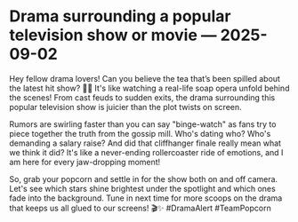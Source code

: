 # Drama surrounding a popular television show or movie — 2025-09-02

Hey fellow drama lovers! Can you believe the tea that’s been spilled about the latest hit show? 🍵😱 It's like watching a real-life soap opera unfold behind the scenes! From cast feuds to sudden exits, the drama surrounding this popular television show is juicier than the plot twists on screen.

Rumors are swirling faster than you can say "binge-watch" as fans try to piece together the truth from the gossip mill. Who's dating who? Who's demanding a salary raise? And did that cliffhanger finale really mean what we think it did? It's like a never-ending rollercoaster ride of emotions, and I am here for every jaw-dropping moment!

So, grab your popcorn and settle in for the show both on and off camera. Let's see which stars shine brightest under the spotlight and which ones fade into the background. Tune in next time for more scoops on the drama that keeps us all glued to our screens! 🎬✨ #DramaAlert #TeamPopcorn